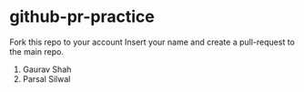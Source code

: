 # github-pr-practice
Fork this repo to your account
Insert your name and create a pull-request to the main repo.

1. Gaurav Shah
2. Parsal Silwal
